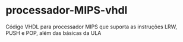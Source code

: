 # processador-MIPS-vhdl
Código VHDL para processador MIPS que suporta as instruções LRW, PUSH e POP, além das básicas da ULA
